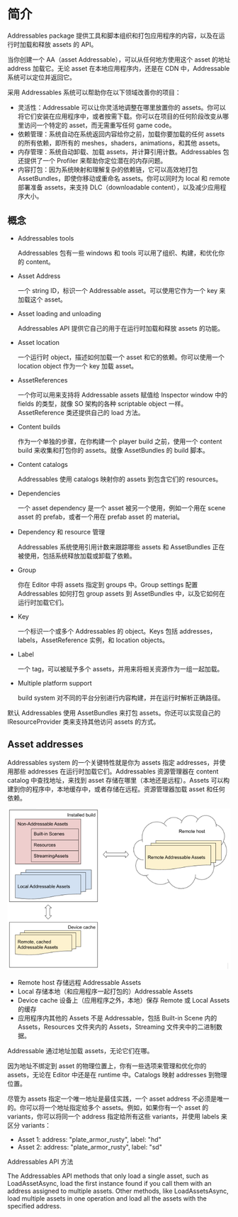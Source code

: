 # 简介

Addressables package 提供工具和脚本组织和打包应用程序的内容，以及在运行时加载和释放 assets 的 API。

当你创建一个 AA（asset Addressable），可以从任何地方使用这个 asset 的地址 address 加载它。无论 asset 在本地应用程序内，还是在 CDN 中，Addressable 系统可以定位并返回它。

采用 Addressables 系统可以帮助你在以下领域改善你的项目：

- 灵活性：Addressable 可以让你灵活地调整在哪里放置你的 assets。你可以将它们安装在应用程序中，或者按需下载。你可以在项目的任何阶段改变从哪里访问一个特定的 asset，而无需重写任何 game code。
- 依赖管理：系统自动在系统返回内容给你之前，加载你要加载的任何 assets 的所有依赖，即所有的 meshes，shaders，animations，和其他 assets。
- 内存管理：系统自动卸载、加载 assets，并计算引用计数。Addressables 包还提供了一个 Profiler 来帮助你定位潜在的内存问题。
- 内容打包：因为系统映射和理解复杂的依赖链，它可以高效地打包 AssetBundles，即使你移动或重命名 assets。你可以同时为 local 和 remote 部署准备 assets，来支持 DLC（downloadable content），以及减少应用程序大小。

## 概念

- Addressables tools

  Addressables 包有一些 windows 和 tools 可以用了组织、构建，和优化你的 content。

- Asset Address

  一个 string ID，标识一个 Addressable asset。可以使用它作为一个 key 来加载这个 asset。

- Asset loading and unloading

  Addressables API 提供它自己的用于在运行时加载和释放 assets 的功能。

- Asset location

  一个运行时 object，描述如何加载一个 asset 和它的依赖。你可以使用一个 location object 作为一个 key 加载 asset。

- AssetReferences

  一个你可以用来支持将 Addressable assets 赋值给 Inspector window 中的 fields 的类型，就像 SO 架构的各种 scriptable object 一样。AssetReference 类还提供自己的 load 方法。

- Content builds

  作为一个单独的步骤，在你构建一个 player build 之前，使用一个 content build 来收集和打包你的 assets。就像 AssetBundles 的 build 脚本。

- Content catalogs

  Addressables 使用 catalogs 映射你的 assets 到包含它们的 resources。

- Dependencies

  一个 asset dependency 是一个 asset 被另一个使用，例如一个用在 scene asset 的 prefab，或者一个用在 prefab asset 的 material。

- Dependency 和 resource 管理

  Addressables 系统使用引用计数来跟踪哪些 assets 和 AssetBundles 正在被使用，包括系统释放加载或卸载了依赖。

- Group

  你在 Editor 中将 assets 指定到 groups 中。Group settings 配置 Addressables 如何打包 group assets 到 AssetBundles 中，以及它如何在运行时加载它们。

- Key

  一个标识一个或多个 Addressables 的 object。Keys 包括 addresses，labels，AssetReference 实例，和 location objects。

- Label

  一个 tag，可以被赋予多个 assets，并用来将相关资源作为一组一起加载。

- Multiple platform support

  build system 对不同的平台分别进行内容构建，并在运行时解析正确路径。

默认 Addressables 使用 AssetBundles 来打包 assets。你还可以实现自己的 IResourceProvider 类来支持其他访问 assets 的方式。

## Asset addresses

Addressables system 的一个关键特性就是你为 assets 指定 addresses，并使用那些 addresses 在运行时加载它们。Addressables 资源管理器在 content catalog 中查找地址，来找到 asset 存储在哪里（本地还是远程）。Assets 可以构建到你的程序中，本地缓存中，或者存储在远程。资源管理器加载 asset 和任何依赖。

![addressables-overview-addresses](image/addressables-overview-addresses.png)

- Remote host 存储远程 Addressable Assets
- Local 存储本地（和应用程序一起打包的）Addressable Assets
- Device cache 设备上（应用程序之外，本地）保存 Remote 或 Local Assets 的缓存
- 应用程序内其他的 Assets 不是 Addressable，包括 Built-in Scene 内的 Assets，Resources 文件夹内的 Assets，Streaming 文件夹中的二进制数据。

Addressable 通过地址加载 assets，无论它们在哪。

因为地址不绑定到 asset 的物理位置上，你有一些选项来管理和优化你的 assets，无论在 Editor 中还是在 runtime 中。Catalogs 映射 addresses 到物理位置。

尽管为 assets 指定一个唯一地址是最佳实践，一个 asset address 不必须是唯一的。你可以将一个地址指定给多个 assets。例如，如果你有一个 asset 的 variants，你可以将同一个 address 指定给所有这些 variants，并使用 labels 来区分 variants：

- Asset 1: address: "plate_armor_rusty", label: "hd"
- Asset 2: address: "plate_armor_rusty", label: "sd"

Addressables API 方法

The Addressables API methods that only load a single asset, such as LoadAssetAsync, load the first instance found if you call them with an address assigned to multiple assets. Other methods, like LoadAssetsAsync, load multiple assets in one operation and load all the assets with the specified address.
